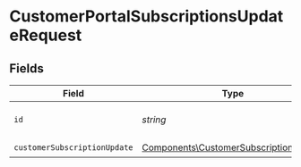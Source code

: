 # CustomerPortalSubscriptionsUpdateRequest


## Fields

| Field                                                                                          | Type                                                                                           | Required                                                                                       | Description                                                                                    |
| ---------------------------------------------------------------------------------------------- | ---------------------------------------------------------------------------------------------- | ---------------------------------------------------------------------------------------------- | ---------------------------------------------------------------------------------------------- |
| `id`                                                                                           | *string*                                                                                       | :heavy_check_mark:                                                                             | The subscription ID.                                                                           |
| `customerSubscriptionUpdate`                                                                   | [Components\CustomerSubscriptionUpdate](../../Models/Components/CustomerSubscriptionUpdate.md) | :heavy_check_mark:                                                                             | N/A                                                                                            |